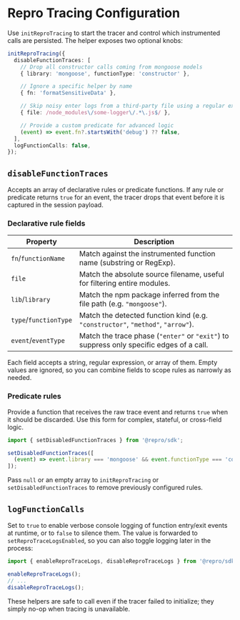 # Repro Tracing Configuration

Use `initReproTracing` to start the tracer and control which instrumented calls
are persisted. The helper exposes two optional knobs:

```ts
initReproTracing({
  disableFunctionTraces: [
    // Drop all constructor calls coming from mongoose models
    { library: 'mongoose', functionType: 'constructor' },

    // Ignore a specific helper by name
    { fn: 'formatSensitiveData' },

    // Skip noisy enter logs from a third-party file using a regular expression
    { file: /node_modules\/some-logger\/.*\.js$/ },

    // Provide a custom predicate for advanced logic
    (event) => event.fn?.startsWith('debug') ?? false,
  ],
  logFunctionCalls: false,
});
```

## `disableFunctionTraces`

Accepts an array of declarative rules or predicate functions. If any rule or
predicate returns `true` for an event, the tracer drops that event before it is
captured in the session payload.

### Declarative rule fields

| Property        | Description                                                                                       |
| --------------- | ------------------------------------------------------------------------------------------------- |
| `fn`/`functionName` | Match against the instrumented function name (substring or RegExp).                                |
| `file`          | Match the absolute source filename, useful for filtering entire modules.                           |
| `lib`/`library` | Match the npm package inferred from the file path (e.g. `"mongoose"`).                              |
| `type`/`functionType` | Match the detected function kind (e.g. `"constructor"`, `"method"`, `"arrow"`).                |
| `event`/`eventType` | Match the trace phase (`"enter"` or `"exit"`) to suppress only specific edges of a call.          |

Each field accepts a string, regular expression, or array of them. Empty values
are ignored, so you can combine fields to scope rules as narrowly as needed.

### Predicate rules

Provide a function that receives the raw trace event and returns `true` when it
should be discarded. Use this form for complex, stateful, or cross-field logic.

```ts
import { setDisabledFunctionTraces } from '@repro/sdk';

setDisabledFunctionTraces([
  (event) => event.library === 'mongoose' && event.functionType === 'constructor',
]);
```

Pass `null` or an empty array to `initReproTracing` or `setDisabledFunctionTraces`
to remove previously configured rules.

## `logFunctionCalls`

Set to `true` to enable verbose console logging of function entry/exit events at
runtime, or to `false` to silence them. The value is forwarded to
`setReproTraceLogsEnabled`, so you can also toggle logging later in the process:

```ts
import { enableReproTraceLogs, disableReproTraceLogs } from '@repro/sdk';

enableReproTraceLogs();
// ...
disableReproTraceLogs();
```

These helpers are safe to call even if the tracer failed to initialize; they
simply no-op when tracing is unavailable.
